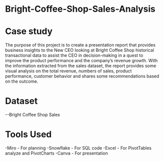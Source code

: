 # Bright-Coffee-Shop-Sales-Analysis

# Case study

The purpose of this project is to create a presentation report that provides business insights to the New CEO looking at Bright Coffee Shop historical transactional data to assist the CEO in decision-making in a quest to improve the product performance and the company’s revenue growth. With the information extracted from the sales dataset, the report provides some visual analysis on the total revenue, numbers of sales, product performance, customer behavior and shares some recommendations based on the outcome. 

# Dataset

--Bright Coffee Shop Sales

#

# Tools Used
-Miro - For planning
-Snowflake - For SQL code
-Excel - For PivotTables analyze and PivotCharts
-Canva - For presentation

